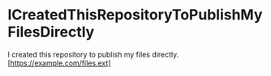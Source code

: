# ICreatedThisRepositoryToPublishMyFilesDirectly
I created this repository to publish my files directly. [https://example.com/files.ext]

